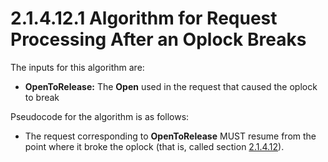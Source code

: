 <html dir="LTR" xmlns:mshelp="http://msdn.microsoft.com/mshelp" xmlns:ddue="http://ddue.schemas.microsoft.com/authoring/2003/5" xmlns:xlink="http://www.w3.org/1999/xlink" xmlns:tool="http://www.microsoft.com/tooltip">
    <head>
        <meta http-equiv="Content-Type" content="text/html; CHARSET=utf-8"></meta>
        <meta name="save" content="history"></meta>
        <title>2.1.4.12.1 Algorithm for Request Processing After an Oplock Breaks</title>
        <xml>
            <mshelp:toctitle title="2.1.4.12.1 Algorithm for Request Processing After an Oplock Breaks"></mshelp:toctitle>
            <mshelp:rltitle title="[MS-FSA]: Algorithm for Request Processing After an Oplock Breaks"></mshelp:rltitle>
            <mshelp:keyword index="A" term="dc5efd56-0a09-49a3-aaf3-b33ad19254e5"></mshelp:keyword>
            <mshelp:attr name="DCSext.ContentType" value="open specification"></mshelp:attr>
            <mshelp:attr name="AssetID" value="dc5efd56-0a09-49a3-aaf3-b33ad19254e5"></mshelp:attr>
            <mshelp:attr name="TopicType" value="kbRef"></mshelp:attr>
            <mshelp:attr name="DCSext.Title" value="[MS-FSA]: Algorithm for Request Processing After an Oplock Breaks" />
        </xml>
    </head>
    <body>
        <div id="header">
            <h1 class="heading">2.1.4.12.1 Algorithm for Request Processing After an Oplock Breaks</h1>
        </div>
        <div id="mainSection">
            <div id="mainBody">
                <div id="allHistory" class="saveHistory"></div>
                <div id="sectionSection0" class="section" name="collapseableSection">
                    

<p>The inputs for this algorithm are:</p>

<ul><li><p><span><span> 
</span></span><b>OpenToRelease:</b> The <b>Open</b> used in the request that
caused the oplock to break</p>

</li></ul><p>Pseudocode for the algorithm is as follows:</p>

<ul><li><p><span><span> 
</span></span>The request corresponding to <b>OpenToRelease</b> MUST resume
from the point where it broke the oplock (that is, called section <a href="306239fb-cb60-49fe-b293-df4d1a5f757a.md">2.1.4.12</a>).</p>

</li></ul>
                </div>
            </div>
        </div>
    </body>
</html>